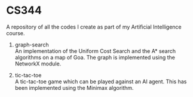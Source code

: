 # CS344
A repository of all the codes I create as part of my Artificial Intelligence course.

1. graph-search  
An implementation of the Uniform Cost Search and the A* search algorithms on a map of Goa. The graph is implemented using the NetworkX module.

2. tic-tac-toe  
A tic-tac-toe game which can be played against an AI agent. This has been implemented using the Minimax algorithm.
